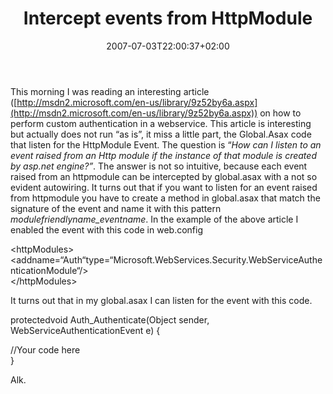 ﻿---
title: "Intercept events from HttpModule"
description: ""
date: 2007-07-03T22:00:37+02:00
draft: false
tags: [ASPNET]
categories: [ASPNET]
---
This morning I was reading an interesting article ([http://msdn2.microsoft.com/en-us/library/9z52by6a.aspx](http://msdn2.microsoft.com/en-us/library/9z52by6a.aspx)) on how to perform custom authentication in a webservice. This article is interesting but actually does not run “as is”, it miss a little part, the Global.Asax code that listen for the HttpModule Event. The question is “*How can I listen to an event raised from an Http module if the instance of that module is created by asp.net engine?”*. The answer is not so intuitive, because each event raised from an httpmodule can be intercepted by global.asax with a not so evident autowiring. It turns out that if you want to listen for an event raised from httpmodule you have to create a method in global.asax that match the signature of the event and name it with this pattern *modulefriendlyname\_eventname*. In the example of the above article I enabled the event with this code in web.config

&lt;httpModules&gt;  
&lt;addname=“Auth“type=“Microsoft.WebServices.Security.WebServiceAuthenticationModule“/&gt;  
&lt;/httpModules&gt;

It turns out that in my global.asax I can listen for the event with this code.

protectedvoid  Auth\_Authenticate(Object  sender,  WebServiceAuthenticationEvent  e)  {  
  
//Your  code  here  
}

Alk.
